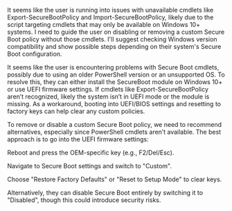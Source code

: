 
It seems like the user is running into issues with unavailable cmdlets like Export-SecureBootPolicy and Import-SecureBootPolicy, likely due to the script targeting cmdlets that may only be available on Windows 10+ systems. I need to guide the user on disabling or removing a custom Secure Boot policy without those cmdlets. I'll suggest checking Windows version compatibility and show possible steps depending on their system's Secure Boot configuration.

It seems like the user is encountering problems with Secure Boot cmdlets, possibly due to using an older PowerShell version or an unsupported OS. To resolve this, they can either install the SecureBoot module on Windows 10+ or use UEFI firmware settings. If cmdlets like Export-SecureBootPolicy aren’t recognized, likely the system isn’t in UEFI mode or the module is missing. As a workaround, booting into UEFI/BIOS settings and resetting to factory keys can help clear any custom policies.

To remove or disable a custom Secure Boot policy, we need to recommend alternatives, especially since PowerShell cmdlets aren’t available. The best approach is to go into the UEFI firmware settings:

Reboot and press the OEM-specific key (e.g., F2/Del/Esc).

Navigate to Secure Boot settings and switch to "Custom".

Choose "Restore Factory Defaults" or "Reset to Setup Mode" to clear keys.

Alternatively, they can disable Secure Boot entirely by switching it to "Disabled", though this could introduce security risks.






